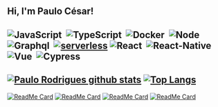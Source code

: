 
##  Hi, I'm Paulo César!

![JavaScript](https://img.shields.io/badge/-JavaScript-FEAE32?style=flat&logoColor=fff&logo=javascript)&nbsp;
![TypeScript](https://img.shields.io/badge/-TypeScript-007ACC?style=flat&logoColor=fff&logo=typescript)&nbsp;
![Docker](https://img.shields.io/badge/-Docker-099cec?style=flat&logoColor=fff&logo=docker)&nbsp;
![Node](https://img.shields.io/badge/-Node.js-5B9856?style=flat&logoColor=fff&logo=node.js)&nbsp;
![Graphql](https://img.shields.io/badge/-Graphql-e10098?style=flat&logoColor=fff&logo=graphql)&nbsp;
[![serverless](https://camo.githubusercontent.com/547c6da94c16fedb1aa60c9efda858282e22834f/687474703a2f2f7075626c69632e7365727665726c6573732e636f6d2f6261646765732f76332e737667)](http://www.serverless.com)
![React](https://img.shields.io/badge/-React.js-000000?style=flat&&logo=React)&nbsp;
![React-Native](https://img.shields.io/badge/-ReactNative.js-000000?style=flat&&logo=React)&nbsp;
![Vue](https://img.shields.io/badge/-Vue.js-41BA82?style=flat&logoColor=fff&logo=vue.js)&nbsp;
![Cypress](https://img.shields.io/badge/-Cypress-111111?style=flat&logoColor=fff&logo=cypress)&nbsp;
---
[![Paulo Rodrigues github stats](https://github-readme-stats.vercel.app/api?username=pcrodrigues0&count_private=true&show_icons=true&theme=blueberry)](https://github.com/pcrodrigues0/github-readme-stats)
[![Top Langs](https://github-readme-stats.vercel.app/api/top-langs/?username=pcrodrigues0&layout=compact&theme=blueberry)](https://github.com/anuraghazra/github-readme-stats)
---
[![ReadMe Card](https://github-readme-stats.vercel.app/api/pin/?username=pcrodrigues0&repo=nlw-03-omnistack&theme=blueberry)](https://github.com/pcrodrigues0/nlw-03-omnistack)
[![ReadMe Card](https://github-readme-stats.vercel.app/api/pin/?username=pcrodrigues0&repo=serverless-babel-webpack&theme=blueberry)](https://github.com/pcrodrigues0/serverless-js-boilerplate)
[![ReadMe Card](https://github-readme-stats.vercel.app/api/pin/?username=pcrodrigues0&repo=serveless-ts-boilerplate&theme=blueberry)](https://github.com/pcrodrigues0/serveless-ts-boilerplate)
[![ReadMe Card](https://github-readme-stats.vercel.app/api/pin/?username=pcrodrigues0&repo=prismasample&theme=blueberry)](https://github.com/pcrodrigues0/prismasample)

